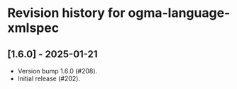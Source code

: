 # Revision history for ogma-language-xmlspec

## [1.6.0] - 2025-01-21

* Version bump 1.6.0 (#208).
* Initial release (#202).
